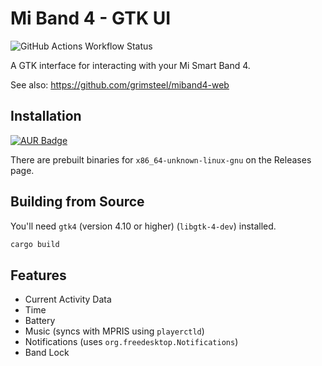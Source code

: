 # Mi Band 4 - GTK UI

![GitHub Actions Workflow Status](https://img.shields.io/github/actions/workflow/status/grimsteel/miband4-gtk/release.yml)


A GTK interface for interacting with your Mi Smart Band 4.

See also: https://github.com/grimsteel/miband4-web

## Installation

[![AUR Badge](https://img.shields.io/aur/version/miband4-gtk-bin)](https://aur.archlinux.org/packages/miband4-gtk-bin)

There are prebuilt binaries for `x86_64-unknown-linux-gnu` on the Releases page.

## Building from Source

You'll need `gtk4` (version 4.10 or higher) (`libgtk-4-dev`) installed.

```sh
cargo build
```


## Features

* Current Activity Data
* Time
* Battery
* Music (syncs with MPRIS using `playerctld`)
* Notifications (uses `org.freedesktop.Notifications`)
* Band Lock
